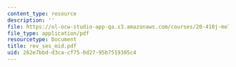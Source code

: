```yaml
---
content_type: resource
description: ''
file: https://ol-ocw-studio-app-qa.s3.amazonaws.com/courses/20-410j-molecular-cellular-and-tissue-biomechanics-be-410j-spring-2003/262e7bbdd3cacf750d2795b7519305c4_rev_ses_mid.pdf
file_type: application/pdf
resourcetype: Document
title: rev_ses_mid.pdf
uid: 262e7bbd-d3ca-cf75-0d27-95b7519305c4
---
```


